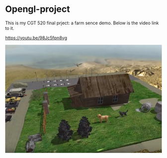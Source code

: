 # Opengl-project

This is my CGT 520 final prject: a farm sence demo. Below is the video link to it.

https://youtu.be/98Jc5fpn8vg

![image](https://github.com/chuzcjoe/Opengl-project/raw/master/images/farm.png)
